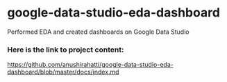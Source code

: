 # google-data-studio-eda-dashboard
Performed EDA and created dashboards on Google Data Studio

### Here is the link to project content:
https://github.com/anushirahatti/google-data-studio-eda-dashboard/blob/master/docs/index.md
